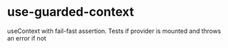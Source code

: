 # use-guarded-context
useContext with fail-fast assertion. Tests if provider is mounted and throws an error if not
